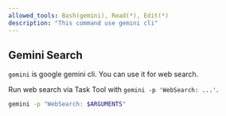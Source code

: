 ```yaml
---
allowed_tools: Bash(gemini), Read(*), Edit(*)
description: "This command use gemini cli"
---
```


## Gemini Search

`gemini` is google gemini cli. You can use it for web search.

Run web search via Task Tool with `gemini -p 'WebSearch: ...'`.

```bash
gemini -p "WebSearch: $ARGUMENTS"
```